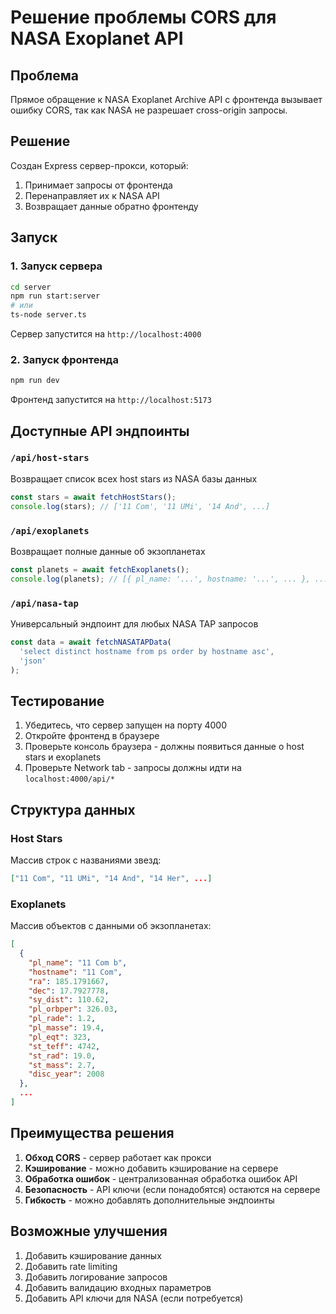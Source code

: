 # Решение проблемы CORS для NASA Exoplanet API

## Проблема
Прямое обращение к NASA Exoplanet Archive API с фронтенда вызывает ошибку CORS, так как NASA не разрешает cross-origin запросы.

## Решение
Создан Express сервер-прокси, который:
1. Принимает запросы от фронтенда
2. Перенаправляет их к NASA API
3. Возвращает данные обратно фронтенду

## Запуск

### 1. Запуск сервера
```bash
cd server
npm run start:server
# или
ts-node server.ts
```

Сервер запустится на `http://localhost:4000`

### 2. Запуск фронтенда
```bash
npm run dev
```

Фронтенд запустится на `http://localhost:5173`

## Доступные API эндпоинты

### `/api/host-stars`
Возвращает список всех host stars из NASA базы данных
```javascript
const stars = await fetchHostStars();
console.log(stars); // ['11 Com', '11 UMi', '14 And', ...]
```

### `/api/exoplanets`
Возвращает полные данные об экзопланетах
```javascript
const planets = await fetchExoplanets();
console.log(planets); // [{ pl_name: '...', hostname: '...', ... }, ...]
```

### `/api/nasa-tap`
Универсальный эндпоинт для любых NASA TAP запросов
```javascript
const data = await fetchNASATAPData(
  'select distinct hostname from ps order by hostname asc',
  'json'
);
```

## Тестирование

1. Убедитесь, что сервер запущен на порту 4000
2. Откройте фронтенд в браузере
3. Проверьте консоль браузера - должны появиться данные о host stars и exoplanets
4. Проверьте Network tab - запросы должны идти на `localhost:4000/api/*`

## Структура данных

### Host Stars
Массив строк с названиями звезд:
```json
["11 Com", "11 UMi", "14 And", "14 Her", ...]
```

### Exoplanets
Массив объектов с данными об экзопланетах:
```json
[
  {
    "pl_name": "11 Com b",
    "hostname": "11 Com",
    "ra": 185.1791667,
    "dec": 17.7927778,
    "sy_dist": 110.62,
    "pl_orbper": 326.03,
    "pl_rade": 1.2,
    "pl_masse": 19.4,
    "pl_eqt": 323,
    "st_teff": 4742,
    "st_rad": 19.0,
    "st_mass": 2.7,
    "disc_year": 2008
  },
  ...
]
```

## Преимущества решения

1. **Обход CORS** - сервер работает как прокси
2. **Кэширование** - можно добавить кэширование на сервере
3. **Обработка ошибок** - централизованная обработка ошибок API
4. **Безопасность** - API ключи (если понадобятся) остаются на сервере
5. **Гибкость** - можно добавлять дополнительные эндпоинты

## Возможные улучшения

1. Добавить кэширование данных
2. Добавить rate limiting
3. Добавить логирование запросов
4. Добавить валидацию входных параметров
5. Добавить API ключи для NASA (если потребуется)
